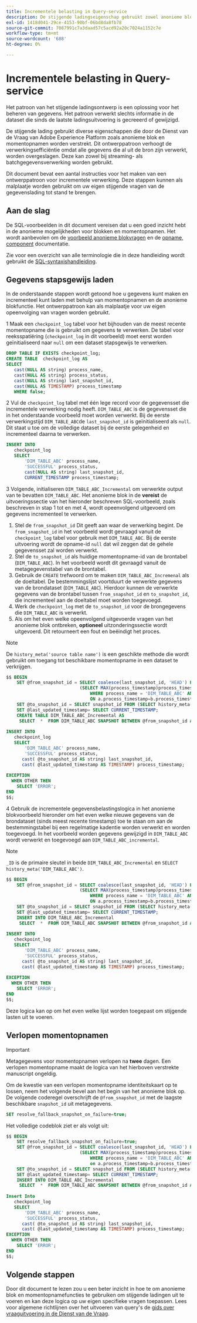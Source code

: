 ```yaml
---
title: Incrementele belasting in Query-service
description: De stijgende ladingseigenschap gebruikt zowel anonieme blok als momentopnamefuncties om een dichtbij oplossing in real time te verstrekken voor het bewegen van gegevens van het gegevensholoader aan uw gegevenspakhuis terwijl het negeren van passende gegevens.
exl-id: 1418d041-29ce-4153-90bf-06bd8da8fb78
source-git-commit: 7087991c7a3daad57c5acd92a20c7024a1152c7e
workflow-type: tm+mt
source-wordcount: '688'
ht-degree: 0%

---
```


# Incrementele belasting in Query-service

Het patroon van het stijgende ladingsontwerp is een oplossing voor het beheren van gegevens. Het patroon verwerkt slechts informatie in de dataset die sinds de laatste ladingsuitvoering is gecreeerd of gewijzigd.

De stijgende lading gebruikt diverse eigenschappen die door de Dienst van de Vraag van Adobe Experience Platform zoals anonieme blok en momentopnamen worden verstrekt. Dit ontwerppatroon verhoogt de verwerkingsefficiëntie omdat alle gegevens die al uit de bron zijn verwerkt, worden overgeslagen. Deze kan zowel bij streaming- als batchgegevensverwerking worden gebruikt.

Dit document bevat een aantal instructies voor het maken van een ontwerppatroon voor incrementele verwerking. Deze stappen kunnen als malplaatje worden gebruikt om uw eigen stijgende vragen van de gegevenslading tot stand te brengen.

## Aan de slag

De SQL-voorbeelden in dit document vereisen dat u een goed inzicht hebt in de anonieme mogelijkheden voor blokken en momentopnamen. Het wordt aanbevolen om de [voorbeeld anonieme blokvragen](./anonymous-block.md) en de [opname, component](../sql/syntax.md#snapshot-clause) documentatie.

Zie voor een overzicht van alle terminologie die in deze handleiding wordt gebruikt de [SQL-syntaxishandleiding](../sql/syntax.md).

## Gegevens stapsgewijs laden

In de onderstaande stappen wordt getoond hoe u gegevens kunt maken en incrementeel kunt laden met behulp van momentopnamen en de anonieme blokfunctie. Het ontwerppatroon kan als malplaatje voor uw eigen opeenvolging van vragen worden gebruikt.

1 Maak een `checkpoint_log` tabel voor het bijhouden van de meest recente momentopname die is gebruikt om gegevens te verwerken. De tabel voor reeksspatiëring (`checkpoint_log` in dit voorbeeld) moet eerst worden geïnitialiseerd naar `null` om een dataset stapsgewijs te verwerken.

```SQL
DROP TABLE IF EXISTS checkpoint_log;
CREATE TABLE  checkpoint_log AS
SELECT
   cast(NULL AS string) process_name,
   cast(NULL AS string) process_status,
   cast(NULL AS string) last_snapshot_id,
   cast(NULL AS TIMESTAMP) process_timestamp
   WHERE false;
```

2 Vul de `checkpoint_log` tabel met één lege record voor de gegevensset die incrementele verwerking nodig heeft. `DIM_TABLE_ABC` is de gegevensset die in het onderstaande voorbeeld moet worden verwerkt. Bij de eerste verwerkingstijd `DIM_TABLE_ABC`de `last_snapshot_id` is geïnitialiseerd als `null`. Dit staat u toe om de volledige dataset bij de eerste gelegenheid en incrementeel daarna te verwerken.

```SQL
INSERT INTO
   checkpoint_log
   SELECT
       'DIM_TABLE_ABC' process_name,
       'SUCCESSFUL' process_status,
       cast(NULL AS string) last_snapshot_id,
       CURRENT_TIMESTAMP process_timestamp;
```

3 Volgende, initialiseren `DIM_TABLE_ABC_Incremental` om verwerkte output van te bevatten `DIM_TABLE_ABC`. Het anonieme blok in de **vereist** de uitvoeringssectie van het hieronder beschreven SQL-voorbeeld, zoals beschreven in stap 1 tot en met 4, wordt opeenvolgend uitgevoerd om gegevens incrementeel te verwerken.

1. Stel de `from_snapshot_id` Dit geeft aan waar de verwerking begint. De `from_snapshot_id` in het voorbeeld wordt gevraagd vanuit de `checkpoint_log` tabel voor gebruik met `DIM_TABLE_ABC`. Bij de eerste uitvoering wordt de opname-id `null` dat wil zeggen dat de gehele gegevensset zal worden verwerkt.
2. Stel de `to_snapshot_id` als huidige momentopname-id van de brontabel (`DIM_TABLE_ABC`). In het voorbeeld wordt dit gevraagd vanuit de metagegevenstabel van de brontabel.
3. Gebruik de `CREATE` trefwoord om te maken `DIM_TABLE_ABC_Incremenal` als de doeltabel. De bestemmingslijst voortduurt de verwerkte gegevens van de brondataset (`DIM_TABLE_ABC`). Hierdoor kunnen de verwerkte gegevens van de brontabel tussen `from_snapshot_id` en `to_snapshot_id`, die incrementeel aan de doeltabel moet worden toegevoegd.
4. Werk de `checkpoint_log` met de `to_snapshot_id` voor de brongegevens die `DIM_TABLE_ABC` is verwerkt.
5. Als om het even welke opeenvolgend uitgevoerde vragen van het anonieme blok ontbreken, **optioneel** uitzonderingssectie wordt uitgevoerd. Dit retourneert een fout en beëindigt het proces.

>[!NOTE]
>
>De `history_meta('source table name')` is een geschikte methode die wordt gebruikt om toegang tot beschikbare momentopname in een dataset te verkrijgen.

```SQL
$$ BEGIN
    SET @from_snapshot_id = SELECT coalesce(last_snapshot_id, 'HEAD') FROM checkpoint_log a JOIN
                            (SELECT MAX(process_timestamp)process_timestamp FROM checkpoint_log
                                WHERE process_name = 'DIM_TABLE_ABC' AND process_status = 'SUCCESSFUL' )b
                                ON a.process_timestamp=b.process_timestamp;
    SET @to_snapshot_id = SELECT snapshot_id FROM (SELECT history_meta('DIM_TABLE_ABC')) WHERE  is_current = true;
    SET @last_updated_timestamp= SELECT CURRENT_TIMESTAMP;
    CREATE TABLE DIM_TABLE_ABC_Incremental AS
     SELECT  *  FROM DIM_TABLE_ABC SNAPSHOT BETWEEN @from_snapshot_id AND @to_snapshot_id ;
 
INSERT INTO
   checkpoint_log
   SELECT
       'DIM_TABLE_ABC' process_name,
       'SUCCESSFUL' process_status,
      cast( @to_snapshot_id AS string) last_snapshot_id,
      cast( @last_updated_timestamp AS TIMESTAMP) process_timestamp;
 
EXCEPTION
  WHEN OTHER THEN
    SELECT 'ERROR';
END 
$$;
```

4 Gebruik de incrementele gegevensbelastingslogica in het anonieme blokvoorbeeld hieronder om het even welke nieuwe gegevens van de brondataset (sinds meest recente timestamp) toe te staan om aan de bestemmingstabel bij een regelmatige kadentie worden verwerkt en worden toegevoegd. In het voorbeeld worden gegevens gewijzigd in `DIM_TABLE_ABC` wordt verwerkt en toegevoegd aan `DIM_TABLE_ABC_incremental`.

>[!NOTE]
>
> `_ID` is de primaire sleutel in beide `DIM_TABLE_ABC_Incremental` en `SELECT history_meta('DIM_TABLE_ABC')`.

```SQL
$$ BEGIN
    SET @from_snapshot_id = SELECT coalesce(last_snapshot_id, 'HEAD') FROM checkpoint_log a join
                            (SELECT MAX(process_timestamp)process_timestamp FROM checkpoint_log
                                WHERE process_name = 'DIM_TABLE_ABC' AND process_status = 'SUCCESSFUL' )b
                                ON a.process_timestamp=b.process_timestamp;
    SET @to_snapshot_id = SELECT snapshot_id FROM (SELECT history_meta('DIM_TABLE_ABC')) WHERE  is_current = true;
    SET @last_updated_timestamp= SELECT CURRENT_TIMESTAMP;
    INSERT INTO DIM_TABLE_ABC_Incremental
     SELECT  *  FROM DIM_TABLE_ABC SNAPSHOT BETWEEN @from_snapshot_id AND @to_snapshot_id WHERE NOT EXISTS (SELECT _id FROM DIM_TABLE_ABC_Incremental a WHERE _id=a._id);
 
INSERT INTO
   checkpoint_log
   SELECT
       'DIM_TABLE_ABC' process_name,
       'SUCCESSFUL' process_status,
      cast( @to_snapshot_id AS string) last_snapshot_id,
      cast( @last_updated_timestamp AS TIMESTAMP) process_timestamp;
 
EXCEPTION
  WHEN OTHER THEN
    SELECT 'ERROR';
END
$$;
```

Deze logica kan op om het even welke lijst worden toegepast om stijgende lasten uit te voeren.

## Verlopen momentopnamen

>[!IMPORTANT]
>
>Metagegevens voor momentopnamen verlopen na **twee** dagen. Een verlopen momentopname maakt de logica van het hierboven verstrekte manuscript ongeldig.

Om de kwestie van een verlopen momentopname identiteitskaart op te lossen, neem het volgende bevel aan het begin van het anonieme blok op. De volgende coderegel overschrijft de `@from_snapshot_id` met de laagste beschikbare `snapshot_id` uit metagegevens.

```SQL
SET resolve_fallback_snapshot_on_failure=true;
```

Het volledige codeblok ziet er als volgt uit:

```SQL
$$ BEGIN
    SET resolve_fallback_snapshot_on_failure=true;
    SET @from_snapshot_id = SELECT coalesce(last_snapshot_id, 'HEAD') FROM checkpoint_log a JOIN
                            (SELECT MAX(process_timestamp)process_timestamp FROM checkpoint_log
                                WHERE process_name = 'DIM_TABLE_ABC' AND process_status = 'SUCCESSFUL' )b
                                on a.process_timestamp=b.process_timestamp;
    SET @to_snapshot_id = SELECT snapshot_id FROM (SELECT history_meta('DIM_TABLE_ABC')) WHERE  is_current = true;
    SET @last_updated_timestamp= SELECT CURRENT_TIMESTAMP;
    INSERT INTO DIM_TABLE_ABC_Incremental
     SELECT  *  FROM DIM_TABLE_ABC SNAPSHOT BETWEEN @from_snapshot_id AND @to_snapshot_id WHERE NOT EXISTS (SELECT _id FROM DIM_TABLE_ABC_Incremental a WHERE _id=a._id);
 
Insert Into
   checkpoint_log
   SELECT
       'DIM_TABLE_ABC' process_name,
       'SUCCESSFUL' process_status,
      cast( @to_snapshot_id AS string) last_snapshot_id,
      cast( @last_updated_timestamp AS TIMESTAMP) process_timestamp;
EXCEPTION
  WHEN OTHER THEN
    SELECT 'ERROR';
END
$$;
```

## Volgende stappen

Door dit document te lezen zou u een beter inzicht in hoe te om anonieme blok en momentopnamefuncties te gebruiken om stijgende ladingen uit te voeren en kan deze logica op uw eigen specifieke vragen toepassen. Lees voor algemene richtlijnen over het uitvoeren van query&#39;s de [gids over vraaguitvoering in de Dienst van de Vraag](./writing-queries.md).
